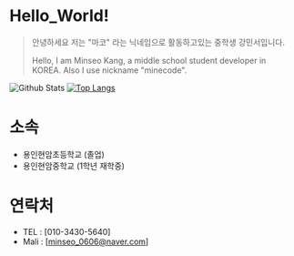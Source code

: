 # Hello_World!
> 안녕하세요 저는 "마코" 라는 닉네임으로 활동하고있는 중학생 강민서입니다.
>
> Hello, I am Minseo Kang, a middle school student developer in KOREA. Also I use nickname "minecode".

![Github Stats](https://github-readme-stats.vercel.app/api?username=minecode0606&show_icons=true)
[![Top Langs](https://github-readme-stats.vercel.app/api/top-langs/?username=minecode0606&langs_count=8)](https://github.com/anuraghazra/github-readme-stats)




# 소속
  * 용인현암초등학교 (졸업)
  * 용인현암중학교 (1학년 재학중)
  
# 연락처
 * TEL : [010-3430-5640]
 * Mali : [minseo_0606@naver.com]
  
